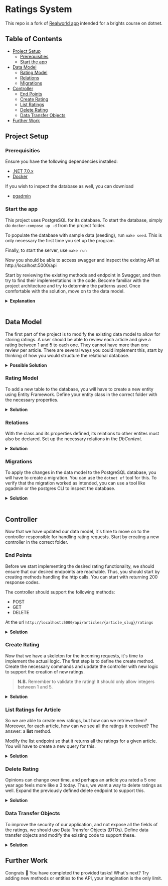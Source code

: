# Ratings System

This repo is a fork of [Realworld app](https://github.com/adr1enbe4udou1n/aspnetcore-realworld-example-app) intended for a brights course on dotnet.

## Table of Contents

- [Project Setup](#project-setup)
  - [Prerequisities](#prerequisites)
  - [Start the app](#start-the-app)
- [Data Model](#data-model)
  - [Rating Model](#rating-model)
  - [Relations](#relations)
  - [Migrations](#migrations)
- [Controller](#controller)
  - [End Points](#end-points)
  - [Create Rating](#create-ratings)
  - [List Ratings](#list-ratings)
  - [Delete Rating](#delete-ratings)
  - [Data Transfer Objects](#data-transfer-objects)
- [Further Work](#further-work)

## Project Setup

### Prerequisities

Ensure you have the following dependencies installed:

- [.NET 7.0.x](https://dotnet.microsoft.com/en-us/download/dotnet/7.0)
- [Docker](https://docs.docker.com/get-docker/)

If you wish to inspect the database as well, you can download

- [pgadmin](https://www.pgadmin.org/download/)

### Start the app

This project uses PostgreSQL for its database. To start the database, simply do `docker-compose up -d` from the project folder.

To populate the database with sample data (seeding), run `make seed`. This is only necessary the first time you set up the program.

Finally, to start the server, use `make run`

Now you should be able to access swagger and inspect the existing API at http://localhost:5000/api

Start by reviewing the existing methods and endpoint in Swagger, and then try to find their implementations in the code. Become familiar with the project architecture and try to determine the patterns used. Once comfortable with the solution, move on to the data model.

<details closed>
    <summary><b>Explanation</b></summary>
    The solution (<b>Realworld.sln</b>) is divided into several smaller projects that handle different responsibilities
    <ul>
      <li><i>Conduit.Application</i> contains the commands and queries that define the functionality. All interfaces can be found here too.</li>
      <li><i>Conduit.Domain</i> has the definitions for the database entities</li>
      <li><i>Conduit.Presentation</i> defines the end points and controllers that handle incoming requests. It also sets up Swagger in the ServiceExtension</li>
      <li><i>Conduit.Infrastructure</i> contains the DbContext and utility classes such as a PasswordHasher</li>
      <li><i>Conduit.WebUI</i> is the entry point of the application. The `Program.cs` is located here together with various application settings.</li>
    </ul>
    The main pattern used is CQRS, which you can read more about <a href="https://code-maze.com/cqrs-mediatr-fluentvalidation/" target="_blank">here</a>
</details>
<br/>

## Data Model

The first part of the project is to modify the existing data model to allow for storing ratings. A user should be able to review each article and give a rating between 1 and 5 to each one. They cannot have more than one review per article. There are several ways you could implement this, start by thinking of how you would structure the relational database.

<details closed>
    <summary><b>Possible Solution</b></summary>
    <img src="https://i.imgur.com/KkV8R5Z.png" w="100" h="auto" />
    Each rating has a foreign key to article and user. Together they form the key for the entity. Additionally, an integer field allows for a rating value. 
</details>

### Rating Model

To add a new table to the database, you will have to create a new entity using Entity Framework. Define your entity class in the correct folder with the necessary properties.

<details closed>
    <summary><b>Solution</b></summary>
    Here is a possible solution that implements the relation presented previously.

```csharp
namespace Conduit.Domain.Entities;

public class ArticleRating
{
    public int ArticleId { get; set; }
    public virtual required Article Article { get; set; }
    public int UserId { get; set; }
    public virtual required User User { get; set; }
    public int Rating { get; set; }
}
```

</details>

### Relations

With the class and its properties defined, its relations to other entites must also be declared. Set up the necessary relations in the _DbContext_.

<details closed>
    <summary><b>Solution</b></summary>
    Here is a possible solution that implements the relation presented previously. 
    
In _AppDbContext.cs_:

```diff
    ...

+    modelBuilder.Entity<ArticleRating>(b =>
+    {
+        b.HasKey(e => new { e.ArticleId, e.UserId });
+        b.HasOne(e => e.Article)
+            .WithMany(e => e.UserRatings)
+            .HasForeignKey(e => e.ArticleId);
+        b.HasOne(e => e.User)
+            .WithMany(e => e.ArticleRatings)
+            .HasForeignKey(e => e.UserId);
+    });</span>
    ...
```

In _User.cs_

```diff
    ...
    private readonly List<ArticleFavorite> _favoriteArticles = new();
+   private readonly List<ArticleRating> _articleRatings = new();
    ...
    public virtual IReadOnlyCollection<ArticleFavorite> FavoriteArticles => _favoriteArticles;
+   public virtual IReadOnlyCollection<ArticleRating> ArticleRatings => _articleRatings;
```

In _Article.cs_

```diff
    ...
    private readonly List<ArticleTag> _tags = new();
    private readonly List<ArticleFavorite> _favoredUsers = new();
+   private readonly List<ArticleRating> _userRatings = new();
    ...
    public virtual IReadOnlyCollection<ArticleFavorite> FavoredUsers => _favoredUsers;
+   public virtual IReadOnlyCollection<ArticleRating> UserRatings => _userRatings;
    ...
+   public void RemoveRating(User user) => _userRatings.RemoveAll(x => x.UserId == user.Id);
+   public void AddRating(User user, int rating) => _userRatings.Add(new ArticleRating { User = user, Article = this, Rating = rating });
```

</details>

### Migrations

To apply the changes in the data model to the PostgreSQL database, you will have to create a migration. You can use the `dotnet ef` tool for this. To verify that the migration worked as intended, you can use a tool like pgadmin or the postgres CLI to inspect the database.

<details closed>
    <summary><b>Solution</b></summary>
    Perform the following commands in the _Conduit.Infrastructure_ folder:
    
    $ dotnet clean
    $ dotnet build
    $ dotnet ef migrations add "<Name of your migration>" -s ../Conduit.WebUI
    $ dotnet ef database update -s ../Conduit.WebUI
</details>
<br/>
    
## Controller
Now that we have updated our data model, it´s time to move on to the controller responsible for handling rating requests. Start by creating a new controller in the correct folder.

### End Points

Before we start implementing the desired rating functionality, we should ensure that our desired endpoints are reachable. Thus, you should start by creating methods handling the http calls. You can start with returning 200 response codes.

The controller should support the following methods:

- POST
- GET
- DELETE

At the url `http://localhost:5000/api/articles/{article_slug}/ratings`

<details closed>
    <summary><b>Solution</b></summary>

_In RatingsController.cs_
    
```csharp
using Conduit.Application.Features.Ratings.Commands;
using Microsoft.AspNetCore.Authorization;
using Microsoft.AspNetCore.Mvc;

namespace Conduit.Presentation.Controllers;

[Route("articles/{slug}/[controller]")]
[ApiExplorerSettings(GroupName = "Ratings")]
[Authorize]
public class RatingsController
{

    [HttpGet(Name = "ListArticleRatings")]
    public IActionResult List()
    {
        return new OkObjectResult("List");
    }

    [HttpPost(Name = "CreateArticleRating")]
    public IActionResult Create()
    {
        return new OkObjectResult("Create");
    }

    [HttpDelete(Name = "DeleteArticleRating")]
    public IActionResult DeleteRating()
    {
        return new OkObjectResult("Delete");
    }

}

```
</details>

### Create Rating

Now that we have a skeleton for the incoming requests, it´s time to implement the actual logic. The first step is to define the create method. Create the necessary commands and update the controller with new logic to support the creation of new ratings.

> **N.B.** Remember to validate the rating! It should only allow integers between 1 and 5.

<details closed>
    <summary><b>Solution</b></summary>

In _RatingsController.cs_

```diff
+using Conduit.Application.Features.Articles.Queries;
+using Conduit.Application.Features.Ratings.Commands;
+using MediatR;
 using Microsoft.AspNetCore.Authorization;
 using Microsoft.AspNetCore.Mvc;
+using Microsoft.AspNetCore.Http;
...
public class RatingsController
{
+    private readonly ISender _sender;
+    public RatingsController(ISender sender)
+    {
+        _sender = sender;
+    }
     ...
     [HttpPost(Name = "CreateArticleRating")]
+    [ProducesResponseType(StatusCodes.Status200OK)]
+    [ProducesResponseType(StatusCodes.Status401Unauthorized)]
+    [ProducesResponseType(StatusCodes.Status404NotFound)]
+    [ProducesResponseType(StatusCodes.Status409Conflict)]
+    public Task<ActionResult<SingleArticleResponse>> Create(string slug, [FromBody] NewRatingRequest request, CancellationToken cancellationToken)
    {
+        try
+        {
+            return await _sender.Send(new RateArticleCommand(slug, request.Rating), cancellationToken);
+        }
+        catch (InvalidOperationException)
+        {
+            return new ConflictResult();
+        }
+    }
...
}
+public record NewRatingRequest(int Rating);
```

In _Ratings/Commands/Create.cs_

```csharp
using Conduit.Application.Extensions;
using Conduit.Application.Features.Articles.Queries;
using Conduit.Application.Interfaces;
using FluentValidation;
using MediatR;

namespace Conduit.Application.Features.Ratings.Commands
{
    public class RatingCreateValidator : AbstractValidator<RateArticleCommand>
    {
        public RatingCreateValidator()
        {
            RuleFor(x => x.Rating).NotNull().NotEmpty().InclusiveBetween(1, 5);
        }
    }

    public record RateArticleCommand(string Slug, int Rating) : IRequest<SingleArticleResponse>;

    public class ArticleRateHandler : IRequestHandler<RateArticleCommand, SingleArticleResponse>
    {
        private readonly IAppDbContext _context;
        private readonly ICurrentUser _currentUser;

        public ArticleRateHandler(IAppDbContext context, ICurrentUser currentUser)
        {
            _context = context;
            _currentUser = currentUser;
        }

        public async Task<SingleArticleResponse> Handle(RateArticleCommand request, CancellationToken cancellationToken)
        {
            var article = await _context.Articles
                .FindAsync(x => x.Slug == request.Slug, cancellationToken);

            if (article.UserRatings.Any(a => a.UserId == _currentUser.User!.Id))
                throw new InvalidOperationException("You have already rated this article.");

            article.AddRating(_currentUser.User!, request.Rating);
            await _context.SaveChangesAsync(cancellationToken);
            return new SingleArticleResponse(article.Map(_currentUser.User));
        }
    }
}
```

</details>

### List Ratings for Article

So we are able to create new ratings, but how can we retrieve them? Moreover, for each article, how can we see all the ratings it received? The answer: a **list** method.

Modify the list endpoint so that it returns all the ratings for a given article. You will have to create a new query for this.

<details closed>
    <summary><b>Solution</b></summary>

In _RatingsController.cs_
    
```diff
...
using Conduit.Application.Features.Ratings.Commands;
+using Conduit.Application.Features.Ratings.Queries;
+using Conduit.Domain.Entities;
using MediatR;
...

public class RatingsController
{
...
  [HttpGet(Name = "ListArticleRatings")]
+ [AllowAnonymous]
+ public Task<IReadonlyCollection<ArticleRating>> List(string slug, CancellationToken cancellationToken)
  {
+        return _sender.Send(new RatingsListQuery(slug), cancellationToken);
  }
  ...
}
```

In _Ratings/Queries/List.cs_

```csharp
using Conduit.Application.Extensions;
using Conduit.Application.Interfaces;
using Conduit.Domain.Entities;
using MediatR;

namespace Conduit.Application.Features.Ratings.Queries
{
    public record RatingsListQuery(string Slug) : IRequest<IReadOnlyCollection<ArticleRating>>;

    public class RatingsListHandler : IRequestHandler<RatingsListQuery, IReadOnlyCollection<ArticleRating>>
    {
        private readonly IAppDbContext _context;

        public RatingsListHandler(IAppDbContext context)
        {
            _context = context;
        }

        public async Task<IReadOnlyCollection<ArticleRating>> Handle(RatingsListQuery request, CancellationToken cancellationToken)
        {
            var article = await _context.Articles.FindAsync(x => x.Slug == request.Slug, cancellationToken);
            var ratings = article.UserRatings;
            return ratings;
        }
    }
}
```

</details>

### Delete Rating

Opinions can change over time, and perhaps an article you rated a 5 one year ago feels more like a 3 today. Thus, we want a way to delete ratings as well. Expand the previously defined delete endpoint to support this.

<details closed>
    <summary><b>Solution</b></summary>

In _Ratings/Commands/Delete.cs_

```csharp
using Conduit.Application.Exceptions;
using Conduit.Application.Extensions;
using Conduit.Application.Interfaces;
using MediatR;

namespace Conduit.Application.Features.Ratings.Commands
{
    public record RatingDeleteCommand(string Slug) : IRequest;

    public class RatingDeleteHandler : IRequestHandler<RatingDeleteCommand>
    {
        private readonly IAppDbContext _context;
        private readonly ICurrentUser _currentUser;

        public RatingDeleteHandler(IAppDbContext context, ICurrentUser currentUser)
        {
            _context = context;
            _currentUser = currentUser;
        }

        public async Task Handle(RatingDeleteCommand request, CancellationToken cancellationToken)
        {
            var article = await _context.Articles.FindAsync(x => x.Slug == request.Slug, cancellationToken);
            var rating = article.UserRatings.FirstOrDefault(x => x.UserId == _currentUser.User!.Id);

            if (rating == null)
                throw new NotFoundException(nameof(rating));

            article.RemoveRating(_currentUser.User!);
            await _context.SaveChangesAsync(cancellationToken);
        }
    }
}
```

In _RatingsController.cs_

```diff
     ...
     [HttpDelete(Name = "DeleteArticleRating")]
+    [ProducesResponseType(StatusCodes.Status204NoContent)]
+    [ProducesResponseType(StatusCodes.Status401Unauthorized)]
+    [ProducesResponseType(StatusCodes.Status404NotFound)]
     public async Task DeleteRating(string slug, CancellationToken cancellationToken)
     {
        +await _sender.Send(new RatingDeleteCommand(slug), cancellationToken);
        +return new NoContentResult();
     }
     ...
```

</details>

### Data Transfer Objects

To improve the security of our application, and not expose all the fields of the ratings, we should use Data Transfer Objects (DTOs). Define data transfer objects and modify the existing code to support these.

<details closed>
    <summary><b>Solution</b></summary>

In _Ratings/Queries/List.cs_
    
```diff
using Conduit.Application.Extensions;
+using Conduit.Application.Features.Auth.Queries;
+using Conduit.Application.Features.Profiles.Queries;
using Conduit.Application.Interfaces;
using Conduit.Domain.Entities;
...

+public class RatingDto
+{

+ public required int Value { get; set; }
+ public DateTime CreatedAt { get; set; }
+ public DateTime UpdatedAt { get; set; }
+ public required ProfileDto Author { get; set; }
  +}

+public static class RatingDtoMapper
+{

+ public static RatingDto Map(ArticleRating rating, User? user)
+ {
+        return new()
+        {
+            Value = rating.Rating,
+            CreatedAt = rating.CreatedAt,
+            UpdatedAt = rating.UpdatedAt,
+            Author = rating.User.MapToProfile(user),
+        };
+ }
  +}

+public record MultipleRatingsResponse(IEnumerable<RatingDto> Ratings);

+public record RatingsListQuery(string Slug) : IRequest<MultipleRatingsResponse>;

+public class RatingsListHandler : IRequestHandler<RatingsListQuery, MultipleRatingsResponse>
+{

  private readonly IAppDbContext _context;
 
  public RatingsListHandler(IAppDbContext context)
  {
         _context = context;
  }
 
+ public async Task<MultipleRatingsResponse> Handle(RatingsListQuery request, CancellationToken cancellationToken)
  {
         var article = await _context.Articles.FindAsync(x => x.Slug == request.Slug, cancellationToken);
+         var ratings = article.UserRatings.Select(x => RatingDtoMapper.Map(x, x.User));
+         return new MultipleRatingsResponse(ratings);
  }
  +}

```

In _Ratings/Commands/Create.cs_

```diff
    ...
+   public class NewRatingDto
+   {
+        public int Value { get; set; }
+   }
    ...
```

In _RatingsController.cs_

```diff
    ...
+   public Task<MultipleRatingsResponse> List(string slug, CancellationToken cancellationToken)
    {
        return _sender.Send(new RatingsListQuery(slug), cancellationToken);
    }
    ...
+   public async Task<ActionResult<SingleArticleResponse>> Create(string slug, [FromBody] NewRatingRequest request, CancellationToken cancellationToken)
    {
        ...
+           return _sender.Send(new RateArticleCommand(slug, request.Rating.Value), cancellationToken);
        ...
    }
    ...
+   public record NewRatingRequest(NewRatingDto Rating);
```

</details>

## Further Work

Congrats 👏 You have completed the provided tasks! What´s next? Try adding new methods or entities to the API, your imagination is the only limit.
